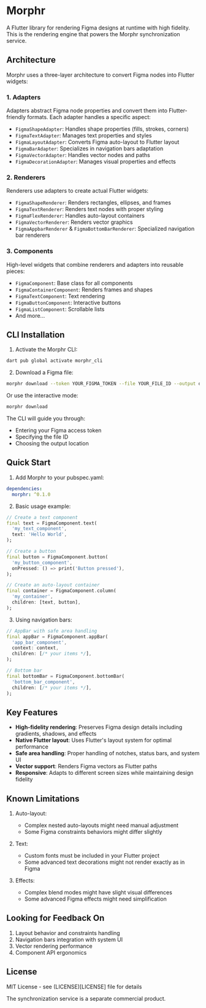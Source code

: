 # Morphr

A Flutter library for rendering Figma designs at runtime with high fidelity. This is the rendering engine that powers the Morphr synchronization service.

## Architecture

Morphr uses a three-layer architecture to convert Figma nodes into Flutter widgets:

### 1. Adapters
Adapters abstract Figma node properties and convert them into Flutter-friendly formats. Each adapter handles a specific aspect:

- `FigmaShapeAdapter`: Handles shape properties (fills, strokes, corners)
- `FigmaTextAdapter`: Manages text properties and styles
- `FigmaLayoutAdapter`: Converts Figma auto-layout to Flutter layout
- `FigmaBarAdapter`: Specializes in navigation bars adaptation
- `FigmaVectorAdapter`: Handles vector nodes and paths
- `FigmaDecorationAdapter`: Manages visual properties and effects

### 2. Renderers
Renderers use adapters to create actual Flutter widgets:

- `FigmaShapeRenderer`: Renders rectangles, ellipses, and frames
- `FigmaTextRenderer`: Renders text nodes with proper styling
- `FigmaFlexRenderer`: Handles auto-layout containers
- `FigmaVectorRenderer`: Renders vector graphics
- `FigmaAppbarRenderer` & `FigmaBottomBarRenderer`: Specialized navigation bar renderers

### 3. Components
High-level widgets that combine renderers and adapters into reusable pieces:

- `FigmaComponent`: Base class for all components
- `FigmaContainerComponent`: Renders frames and shapes
- `FigmaTextComponent`: Text rendering
- `FigmaButtonComponent`: Interactive buttons
- `FigmaListComponent`: Scrollable lists
- And more...

## CLI Installation

1. Activate the Morphr CLI:
```bash
dart pub global activate morphr_cli
```

2. Download a Figma file:
```bash
morphr download --token YOUR_FIGMA_TOKEN --file YOUR_FILE_ID --output design.json
```

Or use the interactive mode:
```bash
morphr download
```

The CLI will guide you through:
- Entering your Figma access token
- Specifying the file ID
- Choosing the output location

## Quick Start

1. Add Morphr to your pubspec.yaml:
```yaml
dependencies:
  morphr: ^0.1.0
```

2. Basic usage example:
```dart
// Create a text component
final text = FigmaComponent.text(
  'my_text_component',
  text: 'Hello World',
);

// Create a button
final button = FigmaComponent.button(
  'my_button_component',
  onPressed: () => print('Button pressed'),
);

// Create an auto-layout container
final container = FigmaComponent.column(
  'my_container',
  children: [text, button],
);
```

3. Using navigation bars:
```dart
// AppBar with safe area handling
final appBar = FigmaComponent.appBar(
  'app_bar_component',
  context: context,
  children: [/* your items */],
);

// Bottom bar
final bottomBar = FigmaComponent.bottomBar(
  'bottom_bar_component',
  children: [/* your items */],
);
```

## Key Features

- **High-fidelity rendering**: Preserves Figma design details including gradients, shadows, and effects
- **Native Flutter layout**: Uses Flutter's layout system for optimal performance
- **Safe area handling**: Proper handling of notches, status bars, and system UI
- **Vector support**: Renders Figma vectors as Flutter paths
- **Responsive**: Adapts to different screen sizes while maintaining design fidelity

## Known Limitations

1. Auto-layout:
   - Complex nested auto-layouts might need manual adjustment
   - Some Figma constraints behaviors might differ slightly

2. Text:
   - Custom fonts must be included in your Flutter project
   - Some advanced text decorations might not render exactly as in Figma

3. Effects:
   - Complex blend modes might have slight visual differences
   - Some advanced Figma effects might need simplification

## Looking for Feedback On

1. Layout behavior and constraints handling
2. Navigation bars integration with system UI
3. Vector rendering performance
4. Component API ergonomics

## License

MIT License - see (LICENSE)[LICENSE] file for details

The synchronization service is a separate commercial product.
